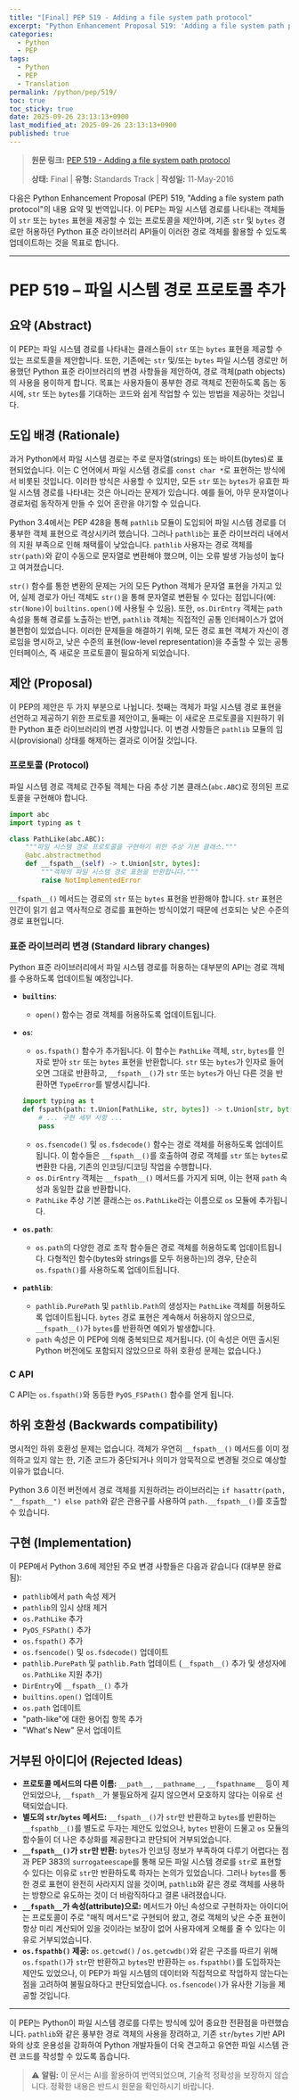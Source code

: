 ```yaml
---
title: "[Final] PEP 519 - Adding a file system path protocol"
excerpt: "Python Enhancement Proposal 519: 'Adding a file system path protocol'에 대한 한국어 번역입니다."
categories:
  - Python
  - PEP
tags:
  - Python
  - PEP
  - Translation
permalink: /python/pep/519/
toc: true
toc_sticky: true
date: 2025-09-26 23:13:13+0900
last_modified_at: 2025-09-26 23:13:13+0900
published: true
---
```

> **원문 링크:** [PEP 519 - Adding a file system path protocol](https://peps.python.org/pep-0519/)
>
> **상태:** Final | **유형:** Standards Track | **작성일:** 11-May-2016

다음은 Python Enhancement Proposal (PEP) 519, "Adding a file system path protocol"의 내용 요약 및 번역입니다. 이 PEP는 파일 시스템 경로를 나타내는 객체들이 `str` 또는 `bytes` 표현을 제공할 수 있는 프로토콜을 제안하며, 기존 `str` 및 `bytes` 경로만 허용하던 Python 표준 라이브러리 API들이 이러한 경로 객체를 활용할 수 있도록 업데이트하는 것을 목표로 합니다.

---

# PEP 519 – 파일 시스템 경로 프로토콜 추가

## 요약 (Abstract)
이 PEP는 파일 시스템 경로를 나타내는 클래스들이 `str` 또는 `bytes` 표현을 제공할 수 있는 프로토콜을 제안합니다. 또한, 기존에는 `str` 및/또는 `bytes` 파일 시스템 경로만 허용했던 Python 표준 라이브러리의 변경 사항들을 제안하여, 경로 객체(path objects)의 사용을 용이하게 합니다. 목표는 사용자들이 풍부한 경로 객체로 전환하도록 돕는 동시에, `str` 또는 `bytes`를 기대하는 코드와 쉽게 작업할 수 있는 방법을 제공하는 것입니다.

## 도입 배경 (Rationale)
과거 Python에서 파일 시스템 경로는 주로 문자열(strings) 또는 바이트(bytes)로 표현되었습니다. 이는 C 언어에서 파일 시스템 경로를 `const char *`로 표현하는 방식에서 비롯된 것입니다. 이러한 방식은 사용할 수 있지만, 모든 `str` 또는 `bytes`가 유효한 파일 시스템 경로를 나타내는 것은 아니라는 문제가 있습니다. 예를 들어, 아무 문자열이나 경로처럼 동작하게 만들 수 있어 혼란을 야기할 수 있습니다.

Python 3.4에서는 PEP 428을 통해 `pathlib` 모듈이 도입되어 파일 시스템 경로를 더 풍부한 객체 표현으로 격상시키려 했습니다. 그러나 `pathlib`는 표준 라이브러리 내에서의 지원 부족으로 인해 채택률이 낮았습니다. `pathlib` 사용자는 경로 객체를 `str(path)`와 같이 수동으로 문자열로 변환해야 했으며, 이는 오류 발생 가능성이 높다고 여겨졌습니다.

`str()` 함수를 통한 변환의 문제는 거의 모든 Python 객체가 문자열 표현을 가지고 있어, 실제 경로가 아닌 객체도 `str()`을 통해 문자열로 변환될 수 있다는 점입니다(예: `str(None)`이 `builtins.open()`에 사용될 수 있음). 또한, `os.DirEntry` 객체는 `path` 속성을 통해 경로를 노출하는 반면, `pathlib` 객체는 직접적인 공통 인터페이스가 없어 불편함이 있었습니다. 이러한 문제들을 해결하기 위해, 모든 경로 표현 객체가 자신이 경로임을 명시하고, 낮은 수준의 표현(low-level representation)을 추출할 수 있는 공통 인터페이스, 즉 새로운 프로토콜이 필요하게 되었습니다.

## 제안 (Proposal)
이 PEP의 제안은 두 가지 부분으로 나뉩니다. 첫째는 객체가 파일 시스템 경로 표현을 선언하고 제공하기 위한 프로토콜 제안이고, 둘째는 이 새로운 프로토콜을 지원하기 위한 Python 표준 라이브러리의 변경 사항입니다. 이 변경 사항들은 `pathlib` 모듈의 임시(provisional) 상태를 해제하는 결과로 이어질 것입니다.

### 프로토콜 (Protocol)
파일 시스템 경로 객체로 간주될 객체는 다음 추상 기본 클래스(`abc.ABC`)로 정의된 프로토콜을 구현해야 합니다.

```python
import abc
import typing as t

class PathLike(abc.ABC):
    """파일 시스템 경로 프로토콜을 구현하기 위한 추상 기본 클래스."""
    @abc.abstractmethod
    def __fspath__(self) -> t.Union[str, bytes]:
        """객체의 파일 시스템 경로 표현을 반환합니다."""
        raise NotImplementedError
```
`__fspath__()` 메서드는 경로의 `str` 또는 `bytes` 표현을 반환해야 합니다. `str` 표현은 인간이 읽기 쉽고 역사적으로 경로를 표현하는 방식이었기 때문에 선호되는 낮은 수준의 경로 표현입니다.

### 표준 라이브러리 변경 (Standard library changes)
Python 표준 라이브러리에서 파일 시스템 경로를 허용하는 대부분의 API는 경로 객체를 수용하도록 업데이트될 예정입니다.

*   **`builtins`**:
    *   `open()` 함수는 경로 객체를 허용하도록 업데이트됩니다.

*   **`os`**:
    *   `os.fspath()` 함수가 추가됩니다. 이 함수는 `PathLike` 객체, `str`, `bytes`를 인자로 받아 `str` 또는 `bytes` 표현을 반환합니다. `str` 또는 `bytes`가 인자로 들어오면 그대로 반환하고, `__fspath__()`가 `str` 또는 `bytes`가 아닌 다른 것을 반환하면 `TypeError`를 발생시킵니다.
    ```python
    import typing as t
    def fspath(path: t.Union[PathLike, str, bytes]) -> t.Union[str, bytes]:
        # ... 구현 세부 사항 ...
        pass
    ```
    *   `os.fsencode()` 및 `os.fsdecode()` 함수는 경로 객체를 허용하도록 업데이트됩니다. 이 함수들은 `__fspath__()`를 호출하여 경로 객체를 `str` 또는 `bytes`로 변환한 다음, 기존의 인코딩/디코딩 작업을 수행합니다.
    *   `os.DirEntry` 객체는 `__fspath__()` 메서드를 가지게 되며, 이는 현재 `path` 속성과 동일한 값을 반환합니다.
    *   `PathLike` 추상 기본 클래스는 `os.PathLike`라는 이름으로 `os` 모듈에 추가됩니다.

*   **`os.path`**:
    *   `os.path`의 다양한 경로 조작 함수들은 경로 객체를 허용하도록 업데이트됩니다. 다형적인 함수(bytes와 strings를 모두 허용하는)의 경우, 단순히 `os.fspath()`를 사용하도록 업데이트됩니다.

*   **`pathlib`**:
    *   `pathlib.PurePath` 및 `pathlib.Path`의 생성자는 `PathLike` 객체를 허용하도록 업데이트됩니다. `bytes` 경로 표현은 계속해서 허용하지 않으므로, `__fspath__()`가 `bytes`를 반환하면 예외가 발생합니다.
    *   `path` 속성은 이 PEP에 의해 중복되므로 제거됩니다. (이 속성은 어떤 출시된 Python 버전에도 포함되지 않았으므로 하위 호환성 문제는 없습니다.)

### C API
C API는 `os.fspath()`와 동등한 `PyOS_FSPath()` 함수를 얻게 됩니다.

## 하위 호환성 (Backwards compatibility)
명시적인 하위 호환성 문제는 없습니다. 객체가 우연히 `__fspath__()` 메서드를 이미 정의하고 있지 않는 한, 기존 코드가 중단되거나 의미가 암묵적으로 변경될 것으로 예상할 이유가 없습니다.

Python 3.6 이전 버전에서 경로 객체를 지원하려는 라이브러리는 `if hasattr(path, "__fspath__") else path`와 같은 관용구를 사용하여 `path.__fspath__()`를 호출할 수 있습니다.

## 구현 (Implementation)
이 PEP에서 Python 3.6에 제안된 주요 변경 사항들은 다음과 같습니다 (대부분 완료됨):
*   `pathlib`에서 `path` 속성 제거
*   `pathlib`의 임시 상태 제거
*   `os.PathLike` 추가
*   `PyOS_FSPath()` 추가
*   `os.fspath()` 추가
*   `os.fsencode()` 및 `os.fsdecode()` 업데이트
*   `pathlib.PurePath` 및 `pathlib.Path` 업데이트 (`__fspath__()` 추가 및 생성자에 `os.PathLike` 지원 추가)
*   `DirEntry`에 `__fspath__()` 추가
*   `builtins.open()` 업데이트
*   `os.path` 업데이트
*   "path-like"에 대한 용어집 항목 추가
*   "What's New" 문서 업데이트

## 거부된 아이디어 (Rejected Ideas)
*   **프로토콜 메서드의 다른 이름:** `__path__`, `__pathname__`, `__fspathname__` 등이 제안되었으나, `__fspath__`가 불필요하게 길지 않으면서 모호하지 않다는 이유로 선택되었습니다.
*   **별도의 `str`/`bytes` 메서드:** `__fspath__()`가 `str`만 반환하고 `bytes`를 반환하는 `__fspathb__()`를 별도로 두자는 제안도 있었으나, `bytes` 반환이 드물고 `os` 모듈의 함수들이 더 나은 추상화를 제공한다고 판단되어 거부되었습니다.
*   **`__fspath__()`가 `str`만 반환:** `bytes`가 인코딩 정보가 부족하여 다루기 어렵다는 점과 PEP 383의 `surrogateescape`를 통해 모든 파일 시스템 경로를 `str`로 표현할 수 있다는 이유로 `str`만 반환하도록 하자는 논의가 있었습니다. 그러나 `bytes`를 통한 경로 표현이 완전히 사라지지 않을 것이며, `pathlib`와 같은 경로 객체를 사용하는 방향으로 유도하는 것이 더 바람직하다고 결론 내려졌습니다.
*   **`__fspath__`가 속성(attribute)으로:** 메서드가 아닌 속성으로 구현하자는 아이디어는 프로토콜이 주로 "매직 메서드"로 구현되어 왔고, 경로 객체의 낮은 수준 표현이 항상 미리 계산되어 있을 것이라는 보장이 없어 사용자에게 오해를 줄 수 있다는 이유로 거부되었습니다.
*   **`os.fspathb()` 제공:** `os.getcwd()` / `os.getcwdb()`와 같은 구조를 따르기 위해 `os.fspath()`가 `str`만 반환하고 `bytes`만 반환하는 `os.fspathb()`를 도입하자는 제안도 있었으나, 이 PEP가 파일 시스템의 데이터와 직접적으로 작업하지 않는다는 점을 고려하여 불필요하다고 판단되었습니다. `os.fsencode()`가 유사한 기능을 제공할 것입니다.

---
이 PEP는 Python이 파일 시스템 경로를 다루는 방식에 있어 중요한 전환점을 마련했습니다. `pathlib`와 같은 풍부한 경로 객체의 사용을 장려하고, 기존 `str`/`bytes` 기반 API와의 상호 운용성을 강화하여 Python 개발자들이 더욱 견고하고 유연한 파일 시스템 관련 코드를 작성할 수 있도록 돕습니다.

> ⚠️ **알림:** 이 문서는 AI를 활용하여 번역되었으며, 기술적 정확성을 보장하지 않습니다. 정확한 내용은 반드시 원문을 확인하시기 바랍니다.